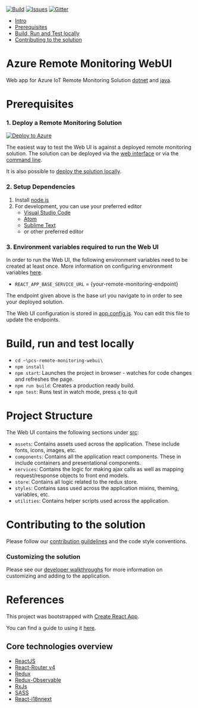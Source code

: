 [![Build][build-badge]][build-url]
[![Issues][issues-badge]][issues-url]
[![Gitter][gitter-badge]][gitter-url]

* [Intro](#azure-pcs-remote-monitoring-webui)
* [Prerequisites](#prerequisites)
* [Build, Run and Test locally](#build-run-and-test-locally)
* [Contributing to the solution](#contributing-to-the-solution)

Azure Remote Monitoring WebUI
=================================

Web app for Azure IoT Remote Monitoring Solution [dotnet](https://github.com/Azure/azure-iot-pcs-remote-monitoring-dotnet) and [java](https://github.com/Azure/azure-iot-pcs-remote-monitoring-java).

Prerequisites
=============
### 1. Deploy a Remote Monitoring Solution

[![Deploy to Azure](http://azuredeploy.net/deploybutton.png)](https://www.azureiotsolutions.com/Accelerators#solutions/types/RM2)

The easiest way to test the Web UI is against a deployed remote monitoring solution. The solution can be deployed via the [web interface](https://docs.microsoft.com/azure/iot-suite/iot-suite-remote-monitoring-deploy) or via the [command line](https://docs.microsoft.com/azure/iot-suite/iot-suite-remote-monitoring-deploy-cli).

It is also possible to [deploy the solution locally](https://docs.microsoft.com/azure/iot-suite/iot-suite-remote-monitoring-deploy-local#deploy-the-azure-services).

### 2. Setup Dependencies
1. Install [node.js](https://nodejs.org/)
2. For development, you can use your preferred editor
   - [Visual Studio Code](https://code.visualstudio.com/)
   - [Atom](https://atom.io/)
   - [Sublime Text](https://www.sublimetext.com/)
   -  or other preferred editor

### 3. Environment variables required to run the Web UI
In order to run the Web UI, the following environment variables need to be created at least once. More information on configuring environment variables [here][envvars-howto-url].

* `REACT_APP_BASE_SERVICE_URL` = {your-remote-monitoring-endpoint}

The endpoint given above is the base url you navigate to in order to see your deployed solution.

The Web UI configuration is stored in [app.config.js](src/app.config.js). You can edit this file to update the endpoints. 

Build, run and test locally
===========================
* `cd ~\pcs-remote-monitoring-webui\`
* `npm install`
* `npm start`: Launches the project in browser - watches for code changes and refreshes the page.
* `npm run build`: Creates a production ready build.
* `npm test`: Runs test in watch mode, press `q` to quit

Project Structure
===========================
The Web UI contains the following sections under [src](src):
- `assets`: Contains assets used across the application. These include fonts,
icons, images, etc.
- `components`: Contains all the application react components. These in include
containers and presentational components.
- `services`: Contains the logic for making ajax calls as well as mapping
request/response objects to front end models.
- `store`: Contains all logic related to the redux store.
- `styles`: Contains sass used across the application mixins, theming, variables,
etc.
- `utilities`: Contains helper scripts used across the application.

Contributing to the solution
==============================
Please follow our [contribution guildelines](CONTRIBUTING.md) and the code style conventions.

### Customizing the solution
Please see our [developer walkthroughs](/docs/walkthrough/README.md) for more information on customizing and adding to the application.

References
==========
This project was bootstrapped with [Create React App](https://github.com/facebookincubator/create-react-app).

You can find a guide to using it [here](https://github.com/facebookincubator/create-react-app/blob/master/packages/react-scripts/template/README.md).

## Core technologies overview

- [ReactJS](https://reactjs.org/)
- [React-Router v4](https://github.com/ReactTraining/react-router)
- [Redux](https://redux.js.org/)
- [Redux-Observable](https://redux-observable.js.org/)
- [RxJs](http://reactivex.io/rxjs/)
- [SASS](http://sass-lang.com/)
- [React-i18nnext](https://github.com/i18next/react-i18next)

[build-badge]: https://solutionaccelerators.visualstudio.com/RemoteMonitoring/_apis/build/status/pcs-remote-monitoring-webui
[build-url]: https://solutionaccelerators.visualstudio.com/RemoteMonitoring/_build/latest?definitionId=32
[issues-badge]: https://img.shields.io/github/issues/azure/pcs-remote-monitoring-webui.svg
[issues-url]: https://github.com/Azure/pcs-remote-monitoring-webui/issues/new
[gitter-badge]: https://img.shields.io/gitter/room/azure/iot-solutions.js.svg
[gitter-url]: https://gitter.im/azure/iot-solutions
[windows-envvars-howto-url]: https://superuser.com/questions/949560/how-do-i-set-system-environment-variables-in-windows-10
[envvars-howto-url]: https://www.schrodinger.com/kb/1842

